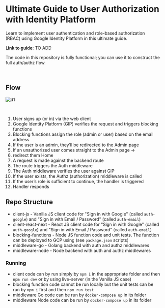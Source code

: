 # Ultimate Guide to User Authorization with Identity Platform


Learn to implement user authentication and role-based authorization (RBAC) using Google Identity Platform in this ultimate guide.

**Link to guide:** TO ADD

The code in this repository is fully functional; you can use it to construct the full auth/authz flow.

<br />

## Flow

![d1](https://github.com/MichalMoravik/google-identity-guide/assets/32333157/e6510e8d-a635-494b-9f23-82aed18eb18b)

<br />

1. User signs up (or in) via the web client
2. Google Identity Platform (GIP) verifies the request and triggers blocking functions
3. Blocking functions assign the role (admin or user) based on the email address
4. If the user is an admin, they’ll be redirected to the Admin page
5. If an unauthorized user comes straight to the Admin page →
6. redirect them Home
7. A request is made against the backend route
8. The route triggers the Auth middleware
9. The Auth middleware verifies the user against GIP
10. If the user exists, the Authz (authorization) middleware is called
11. If the user’s role is sufficient to continue, the handler is triggered
12. Handler responds

## Repo Structure

- client-js - Vanilla JS client code for "Sign in with Google" (called `auth-google`) and "Sign in with Email / Password" (called `auth-email`)
- client-react-next - React JS client code for "Sign in with Google" (called `auth-google`) and "Sign in with Email / Password" (called `auth-email`)
- blocking-functions - Node JS function code and unit tests. The function can be deployed to GCP using (see `package.json` scripts)
- middleware-go - Golang backend with auth and authz middlewares
- middleware-node - Node backend with auth and authz middlewares

### Running

- client code can by run simply by `npm i` in the appropriate folder and then `npm run dev` or by using live-server (in the Vanilla JS case)
- blocking function code cannot be run locally but the unit tests can be run by `npm i` first and then `npm run test`
- middleware Go code can be run by `docker-compose up` in its folder
- middleware Node code can be run by `docker-compose up` in its folder
